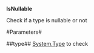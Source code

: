 **IsNullable**

Check if a type is nullable or not

#Parameters#


##type##
[System.Type](System.Type) to check
